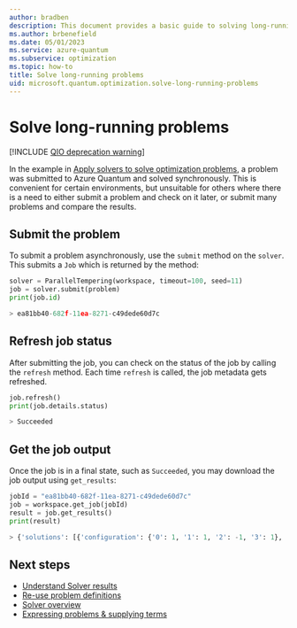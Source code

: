 ```yaml
---
author: bradben
description: This document provides a basic guide to solving long-running problems in Azure Quantum using Python.
ms.author: brbenefield
ms.date: 05/01/2023
ms.service: azure-quantum
ms.subservice: optimization
ms.topic: how-to
title: Solve long-running problems
uid: microsoft.quantum.optimization.solve-long-running-problems
---
```


# Solve long-running problems

[!INCLUDE [QIO deprecation warning](includes/qio-deprecate-warning.md)]

In the example in [Apply solvers to solve optimization problems](xref:microsoft.quantum.optimization.apply-solver), a problem was submitted to Azure Quantum and solved synchronously. This is convenient for certain environments, but unsuitable for others where there is a need to either submit a problem and check on it later, or submit many problems and compare the results.

## Submit the problem

To submit a problem asynchronously, use the `submit` method on the `solver`. This submits a `Job` which is returned by the method:

```py
solver = ParallelTempering(workspace, timeout=100, seed=11)
job = solver.submit(problem)
print(job.id)

> ea81bb40-682f-11ea-8271-c49dede60d7c
```

## Refresh job status

After submitting the job, you can check on the status of the job by calling the
`refresh` method. Each time `refresh` is called, the job metadata gets refreshed.

```py
job.refresh()
print(job.details.status)

> Succeeded
```

## Get the job output

Once the job is in a final state, such as `Succeeded`, you may download the job output using `get_results`:

```py
jobId = "ea81bb40-682f-11ea-8271-c49dede60d7c"
job = workspace.get_job(jobId)
result = job.get_results()
print(result)

> {'solutions': [{'configuration': {'0': 1, '1': 1, '2': -1, '3': 1}, 'cost': -32.0}]}
```

## Next steps

- [Understand Solver results](xref:microsoft.quantum.optimization.understand-solver-results)
- [Re-use problem definitions](xref:microsoft.quantum.optimization.reuse-problem-definitions)
- [Solver overview](xref:microsoft.quantum.reference.qio-target-list)
- [Expressing problems & supplying terms](xref:microsoft.quantum.optimization.express-problem)